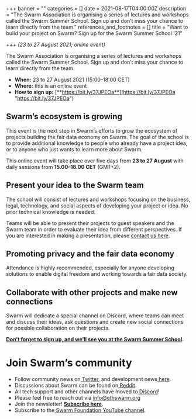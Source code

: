 +++
banner = ""
categories = []
date = 2021-08-17T04:00:00Z
description = "The Swarm Association is organising a series of lectures and workshops called the Swarm Summer School. Sign up and don’t miss your chance to learn directly from the team."
references_and_footnotes = []
title = "Want to build your project on Swarm? Sign up for the Swarm Summer School ‘21"

+++
_(23 to 27 August 2021; online event)_

The Swarm Association is organising a series of lectures and workshops called the Swarm Summer School. Sign up and don’t miss your chance to learn directly from the team.

* **When:** 23 to 27 August 2021 (15:00–18:00 CET)
* **Where:** this is an online event
* **How to sign up:** [**https://bit.ly/37JPEOa**](https://bit.ly/37JPEOa "https://bit.ly/37JPEOa")

## **Swarm’s ecosystem is growing**

This event is the next step in Swarm’s efforts to grow the ecosystem of projects building the fair data economy on Swarm. The goal of the school is to provide additional knowledge to people who already have a project idea, or to anyone who just wants to learn more about Swarm.

This online event will take place over five days from **23 to 27 August** with daily sessions from **15.00–18.00 CET** (GMT+2).

## **Present your idea to the Swarm team**

The school will consist of lectures and workshops focusing on the business, legal, technology, and social aspects of developing your project or idea. No prior technical knowledge is needed.

Teams will be able to present their projects to guest speakers and the Swarm team in order to evaluate their idea from different perspectives. If you are interested in making a presentation, please [contact us here](https://swarm.odoo.com/survey/start/7d956538-3043-4640-95ce-5100e9ac3900).

## **Promoting privacy and the fair data economy**

Attendance is highly recommended, especially for anyone developing solutions to enable digital freedom and working towards a fair data society.

## **Collaborate with other projects and make new connections**

Swarm will dedicate a special channel on Discord, where teams can meet and discuss their ideas, ask questions and create new social connections for possible collaboration on their projects.

[**Don’t forget to sign up, and we’ll see you at the Swarm Summer School**](https://swarm.odoo.com/survey/start/7d956538-3043-4640-95ce-5100e9ac3900)**.**

# Join Swarm’s community

* Follow community news on[ Twitter](https://twitter.com/ethswarmhive), and development news[ here](https://twitter.com/ethswarm).
* Discussions about Swarm can be found on[ Reddit](https://www.reddit.com/r/ethswarm/).
* All tech support and other channels have moved to[ Discord](https://discord.gg/wdghaQsGq5)!
* Please feel free to reach out via [info@ethswarm.org](mailto:info@ethswarm.org)
* Join the newsletter! [**Subscribe here**](https://www.ethswarm.org/newsletter.html).
* Subscribe to the[ Swarm Foundation YouTube channel](https://www.youtube.com/channel/UCu6ywn9MTqdREuE6xuRkskA/videos).